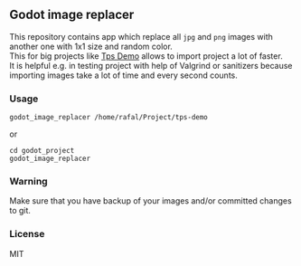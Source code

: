 ## Godot image replacer
This repository contains app which replace all `jpg` and `png` images with another one with 1x1 size and random color.  
This for big projects like [Tps Demo](https://github.com/godotengine/tps-demo) allows to import project a lot of faster.  
It is helpful e.g. in testing project with help of Valgrind or sanitizers because importing images take a lot of time and every second counts.

### Usage
```
godot_image_replacer /home/rafal/Project/tps-demo
```
or 
```
cd godot_project
godot_image_replacer
```

### Warning
Make sure that you have backup of your images and/or committed changes to git.

### License
MIT